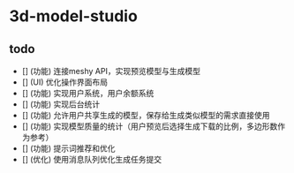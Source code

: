 # 3d-model-studio

## todo
- [] (功能) 连接meshy API，实现预览模型与生成模型
- [] (UI) 优化操作界面布局
- [] (功能) 实现用户系统，用户余额系统
- [] (功能) 实现后台统计
- [] (功能) 允许用户共享生成的模型，保存给生成类似模型的需求直接使用
- [] (功能) 实现模型质量的统计（用户预览后选择生成下载的比例，多边形数作为参考）
- [] (功能) 提示词推荐和优化
- [] (优化) 使用消息队列优化生成任务提交